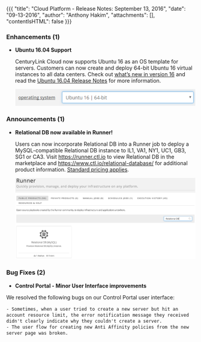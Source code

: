 {{{
"title": "Cloud Platform - Release Notes: September 13, 2016",
"date": "09-13-2016",
"author": "Anthony Hakim",
"attachments": [],
"contentIsHTML": false
}}}


### Enhancements (1)

* __Ubuntu 16.04 Support__

  CenturyLink Cloud now supports Ubuntu 16 as an OS template for servers. Customers can now create and deploy 64-bit Ubuntu 16 virtual instances to all data centers. Check out [what’s new in version 16](http://www.ubuntu.com/server) and read the [Ubuntu 16.04 Release Notes](https://wiki.ubuntu.com/XenialXerus/ReleaseNotes/16.04) for more information.

  ![Ubuntu 16.04](../../images/09-13-16Ubuntu16_04.png)

### Announcements (1)

* __Relational DB now available in Runner!__

  Users can now incorporate Relational DB into a Runner job to deploy a MySQL-compatible Relational DB instance to IL1, VA1, NY1, UC1, GB3, SG1 or CA3.  Visit https://runner.ctl.io to view Relational DB in the marketplace and https://www.ctl.io/relational-database/ for additional product information. [Standard pricing applies](https://www.ctl.io/pricing/).

  ![Relational DB](../../images/RelationalDBinRunner.png)

### Bug Fixes (2)

  * __Control Portal - Minor User Interface improvements__

  We resolved the following bugs on our Control Portal user interface:

    - Sometimes, when a user tried to create a new server but hit an account resource limit, the error notification message they received didn't clearly indicate why they couldn't create a server.
    - The user flow for creating new Anti Affinity policies from the new server page was broken.
